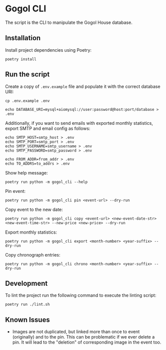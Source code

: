 # Gogol CLI

The script is the CLI to manipulate the Gogol House database.

## Installation

Install project dependencies using Poetry:

```shell
poetry install
```

## Run the script

Create a copy of `.env.example` file and populate it with the correct database URI:

```shell
cp .env.example .env

echo DATABASE_URI=mysql+aiomysql://user:password@host:port/database > .env
```

Additionally, if you want to send emails with exported monthly statistics, export
SMTP and email config as follows:

```shell
echo SMTP_HOST=smtp_host > .env
echo SMTP_PORT=smtp_port > .env
echo SMTP_USERNAME=smtp_username > .env
echo SMTP_PASSWORD=smtp_password > .env

echo FROM_ADDR=from_addr > .env
echo TO_ADDRS=to_addrs > .env
```

Show help message:

```shell
poetry run python -m gogol_cli --help
```

Pin event:

```shell
poetry run python -m gogol_cli pin <event-url> --dry-run
```

Copy event to the new date:

```shell
poetry run python -m gogol_cli copy <event-url> <new-event-date-str> <new-event-time-str> --new-price <new-price> --dry-run
```

Export monthly statistics: 

```shell
poetry run python -m gogol_cli export <month-number> <year-suffix> --dry-run
```

Copy chronograph entries:

```shell
poetry run python -m gogol_cli chrono <month-number> <year-suffix> --dry-run
```

## Development

To lint the project run the following command to execute the linting script:

```shell
poetry run ./lint.sh
```

## Known Issues

- Images are not duplicated, but linked more than once to event (originally) and
  to the pin. This can be problematic if we ever delete a pin. It will lead to
  the "deletion" of corresponding image in the event too.